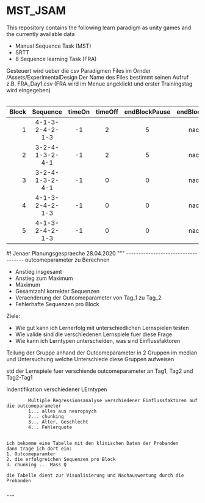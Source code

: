 # MST_JSAM
This repository contains the following learn paradigm as unity games and the currently available data
- Manual Sequence Task (MST)
- SRTT 
- 8 Sequence learning Task (FRA)

Gesteuert wird ueber die csv Paradigmen Files im Ornder /Assets/ExperimentalDesign
Der Name des Files bestimmt seinen Aufruf 
z.B. FRA_Day1.csv (FRA wird im Menue angeklickt und erster Trainingstag wird eingegeben)
<br/><br/>



|Block|Sequence|timeOn|timeOff|endBlockPause|endBlockMessage|endBlockManualContinuation|startBlockPause|startBlockPrimer|showSingleKeys|singleSequenceFeedback|
|----:|:-----------------:|:----:|:----:|:----:|:-------------:|:----:|:----:|:----:|:-----:|:----------------:|
|1|4-1-3-2-4-2-1-3|-1|2|5|nachricht2|0|2|red|1|show_smiley_red|
|2|3-2-4-1-3-2-4-1|-1|2|5|nachricht2|0|2|blue|1|next_sequence|
|3|3-2-4-1-3-2-4-1|-1|0|0|nachricht2|0|2|blue|1|show_smiley_red|
|4|4-1-3-2-4-2-1-3|-1|0|0|nachricht1|0|2|red|1|show_smiley_red|
|5|4-1-3-2-4-2-1-3|-1|0|0|nachricht1|0|2|red|1|show_smiley_red|


#!  Jenaer Planungsgespraeche 28.04.2020
""" ------------------------------------
outcomeparameter zu Berechnen
* Anstieg insgesamt
* Anstieg zum Maximum
* Maximum
* Gesamtzahl korrekter Sequenzen
* Veraenderung der Outcomeparameter von Tag_1 zu Tag_2
* Fehlerhafte Sequenzen pro Block

Ziele:
- Wie gut kann ich Lernerfolg mit unterschiedlichen Lernspielen testen
- Wie valide sind die verschiedenen Lernspiele fuer diese Frage
- Wie kann ich Lerntypen unterscheiden, was sind Einflussfaktoren

Teilung der Gruppe anhand der Outcomeparameter in 2 Gruppen im median und Untersuchung welche Unterschiede diese Gruppen aufweisen


std der Lernspiele fuer verschiende outcomeparameter an Tag1, Tag2 und Tag2-Tag1
        

Indentifikation verschiedener LErntypen

            Multiple Regressionsanalyse verschiedener Einflussfaktoren auf die outcomeparameter
            1... alles aus neuropsych 
            2... chunking
            3... Alter, Geschlecht
            4... Fehlerquote


    ich bekomme eine Tabelle mit den klinischen Daten der Probanden
    dann trage ich dort ein:
    1. Outcomeparamter 
    2. die erfolgreichen Sequenzen pro Block
    3. chunking ... Mass Q

    die Tabelle dient zur Visualisierung und Nachauswertung durch die Probanden


    """
